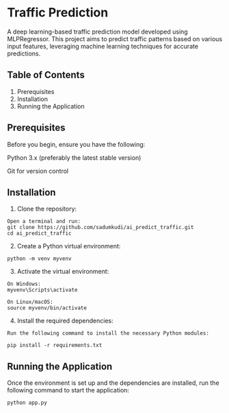 # Traffic Prediction

A deep learning-based traffic prediction model developed using MLPRegressor. This project aims to predict traffic patterns based on various input features, leveraging machine learning techniques for accurate predictions.

## Table of Contents
1. Prerequisites
2. Installation
3. Running the Application   

## Prerequisites
Before you begin, ensure you have the following:

Python 3.x (preferably the latest stable version)

Git for version control

## Installation
1.   Clone the repository:


    Open a terminal and run:   
    git clone https://github.com/sadumkudi/ai_predict_traffic.git
    cd ai_predict_traffic
2.   Create a Python virtual environment:
   
    python -m venv myvenv

3.   Activate the virtual environment:

    On Windows:    
    myvenv\Scripts\activate

    On Linux/macOS:    
    source myvenv/bin/activate

4.   Install the required dependencies:
   
    Run the following command to install the necessary Python modules:

    pip install -r requirements.txt

## Running the Application
Once the environment is set up and the dependencies are installed, run the following command to start the application:

    python app.py


